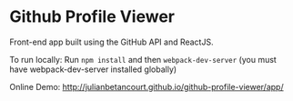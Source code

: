 # Github Profile Viewer
Front-end app built using the GitHub API and ReactJS.

To run locally: Run ``npm install`` and then ``webpack-dev-server`` (you must have webpack-dev-server installed globally)

Online Demo: http://julianbetancourt.github.io/github-profile-viewer/app/
